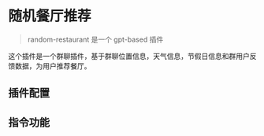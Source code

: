 # 随机餐厅推荐

> random-restaurant 是一个 gpt-based 插件

这个插件是一个群聊插件，基于群聊位置信息，天气信息，节假日信息和群用户反馈数据，为用户推荐餐厅。

## 插件配置

## 指令功能

